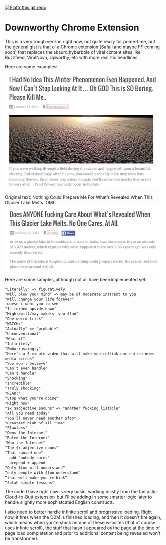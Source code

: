 [![Flattr this git repo](http://api.flattr.com/button/flattr-badge-large.png)](https://flattr.com/submit/auto?user_id=snipe&url=http://github.com/snipe/downworthy&title=Downworthy&language=&tags=github&category=software)

Downworthy Chrome Extension
==========
This is a very rough version right now, not quite ready for prime-time, but the general 
gist is that of a Chrome extension (Safari and maybe FF coming soon) that replaces the absurd hyberbole of viral content sites like Buzzfeed, ViralNova, Upworthy, etc with more realistic headlines. 

Here are some examples:

![Alt text](/images/article.png?raw=true "Sample Screenshot") 

Original text: Nothing Could Prepare Me For What’s Revealed When This Glacier Lake Melts. OMG
![Original Title: Nothing Could Prepare Me For What’s Revealed When This Glacier Lake Melts. OMG](/images/lake.png?raw=true "Nothing Could Prepare Me For What’s Revealed When This Glacier Lake Melts. OMG") 

Here are some samples, although not all have been implemented yet:

	"Literally" => figuratively
	"Will blow your mind" => may be of moderate interest to you
	"Will change your life forever"
	"Doesn't want you to see"
	"Is turned upside down"
	"Might/will/may make(s) you $foo"
	"One weird trick"
	"WATCH:" 
	"Actually" => "probably"
	"Unconventional" 
	"What if"
	"Infinitely"
	"Embarrassingly"
	"Here's a 5-minute video that will make you rethink our entire news media circus"
	"You won't believe"
	"Can't even handle"
	"Can't handle"
	"Shocking"
	"Incredible"
	"Truly shocking"
	"READ:"
	"Stop what you're doing"
	"Right now"
	"$x $adjective $nouns" => "another fucking listicle"
	"All you need today"
	"You'll never need another $foo"
	"Greatest blah of all time"
	"Flawless"
	"Owns the Internet"
	"Ruled the Internet"
	"Won the Internet"
	"The $x adjective nouns"
	"That caused one"
	- add "nobody cares"
	- prepend + append
	“Only $foo will understand”
	“only people with $foo understand”
	“that will make you rethink”
	“$blah simple lessons"

The code I have right now is very basic, working mostly from the fantastic Cloud-to-Butt extension, but I'll be adding in some smarter logic later to handle slightly more sophistcated English constructs. 

I also need to better handle infinite scroll and progressive loading. Right now, it fires when the DOM is finished loading, and then it doesn't fire again, which means when you're stuck on one of these websites (that of course uses infinte scroll), the stuff that hasn't appeared on the page at the time of page load completetion and prior to additional content being revealed won't be transformed.
